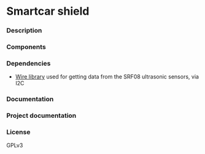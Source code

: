 # Smartcar shield


### Description

### Components

### Dependencies
- [Wire library](http://arduino.cc/en/reference/Wire) used for getting data from the SRF08 ultrasonic sensors, via I2C

### Documentation

### Project documentation


### License
GPLv3
